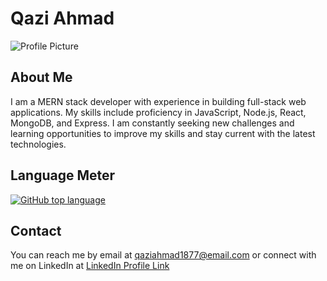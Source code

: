 # Qazi Ahmad

![Profile Picture](https://www.sbr-technologies.com/wp-content/uploads/2021/07/Mern-Stack-Developer.png)

## About Me
I am a MERN stack developer with experience in building full-stack web applications. My skills include proficiency in JavaScript, Node.js, React, MongoDB, and Express. I am constantly seeking new challenges and learning opportunities to improve my skills and stay current with the latest technologies.

## Language Meter

[![GitHub top language](https://img.shields.io/github/languages/top/qazi-ahmad/github-username.svg)](https://github.com/QaziAhmad77/QaziAhmad77)

## Contact
You can reach me by email at qaziahmad1877@email.com or connect with me on LinkedIn at 
[LinkedIn Profile Link](https://www.linkedin.com/in/qazi-ahmad-b4124b203)
